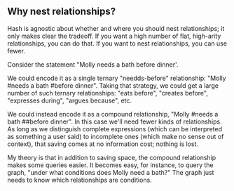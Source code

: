 Why nest relationships?
---
Hash is agnostic about whether and where you should nest relationships; it only makes clear the tradeoff. If you want a high number of flat, high-arity relationships, you can do that. If you want to nest relationships, you can use fewer.

Consider the statement "Molly needs a bath before dinner'. 

We could encode it as a single ternary "needds-before" relationship: "Molly #needs a bath #before dinner". Taking that strategy, we could get a large number of such ternary relationships: "eats before", "creates before", "expresses during", "argues because", etc.

We could instead encode it as a compound relationship, "Molly #needs a bath ##before dinner". In this case we'll need fewer kinds of relationships. As long as we distinguish complete expressions (which can be interpreted as something a user said) to incomplete ones (which make no sense out of context), that saving comes at no information cost; nothing is lost.

My theory is that in addition to saving space, the compound relationship makes some queries easier. It becomes easy, for instance, to query the graph, "under what conditions does Molly need a bath?" The graph just needs to know which relationships are conditions.
